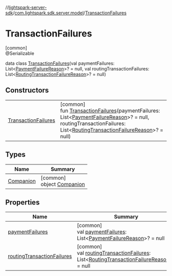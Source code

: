 //[lightspark-server-sdk](../../../index.md)/[com.lightspark.sdk.server.model](../index.md)/[TransactionFailures](index.md)

# TransactionFailures

[common]\
@Serializable

data class [TransactionFailures](index.md)(val paymentFailures: List&lt;[PaymentFailureReason](../-payment-failure-reason/index.md)&gt;? = null, val routingTransactionFailures: List&lt;[RoutingTransactionFailureReason](../-routing-transaction-failure-reason/index.md)&gt;? = null)

## Constructors

| | |
|---|---|
| [TransactionFailures](-transaction-failures.md) | [common]<br>fun [TransactionFailures](-transaction-failures.md)(paymentFailures: List&lt;[PaymentFailureReason](../-payment-failure-reason/index.md)&gt;? = null, routingTransactionFailures: List&lt;[RoutingTransactionFailureReason](../-routing-transaction-failure-reason/index.md)&gt;? = null) |

## Types

| Name | Summary |
|---|---|
| [Companion](-companion/index.md) | [common]<br>object [Companion](-companion/index.md) |

## Properties

| Name | Summary |
|---|---|
| [paymentFailures](payment-failures.md) | [common]<br>val [paymentFailures](payment-failures.md): List&lt;[PaymentFailureReason](../-payment-failure-reason/index.md)&gt;? = null |
| [routingTransactionFailures](routing-transaction-failures.md) | [common]<br>val [routingTransactionFailures](routing-transaction-failures.md): List&lt;[RoutingTransactionFailureReason](../-routing-transaction-failure-reason/index.md)&gt;? = null |
